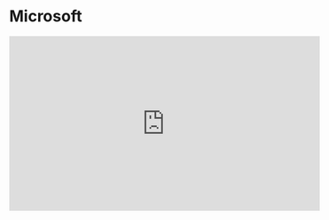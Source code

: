 # Microsoft

<iframe 
    width="560" 
    height="315" 
    src="https://www.youtube.com/embed/3dXCt7so0wc" 
    title="YouTube video player" 
    frameborder="0" 
    allow="accelerometer; autoplay; clipboard-write; encrypted-media; gyroscope; picture-in-picture; web-share" 
    allowfullscreen>
</iframe>

